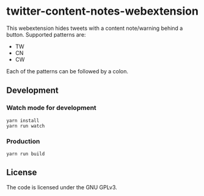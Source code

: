 # twitter-content-notes-webextension

This webextension hides tweets with a content note/warning behind a button. Supported patterns are:

- TW
- CN
- CW

Each of the patterns can be followed by a colon.

## Development
### Watch mode for development

    yarn install
    yarn run watch

### Production

    yarn run build

## License
The code is licensed under the GNU GPLv3.